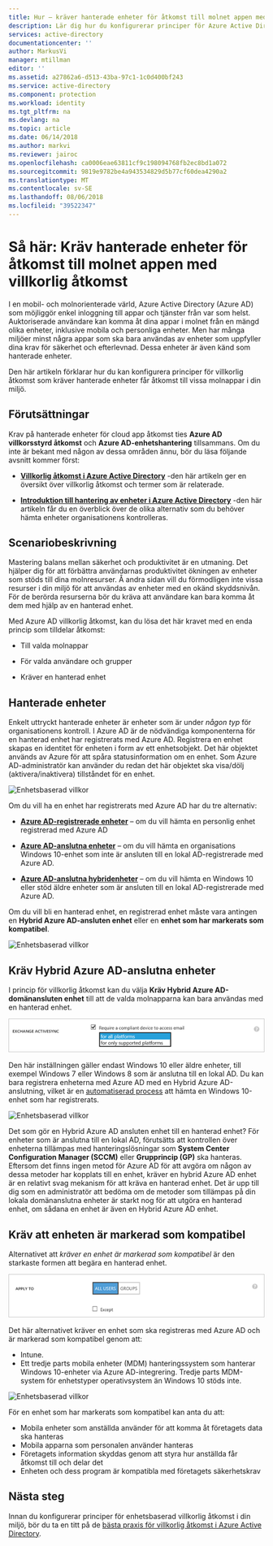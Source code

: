 ```yaml
---
title: Hur – kräver hanterade enheter för åtkomst till molnet appen med villkorlig åtkomst i Azure Active Directory | Microsoft Docs
description: Lär dig hur du konfigurerar principer för Azure Active Directory (Azure AD) enhetsbaserad villkorlig åtkomst som kräver hanterade enheter för åtkomst till appen i molnet.
services: active-directory
documentationcenter: ''
author: MarkusVi
manager: mtillman
editor: ''
ms.assetid: a27862a6-d513-43ba-97c1-1c0d400bf243
ms.service: active-directory
ms.component: protection
ms.workload: identity
ms.tgt_pltfrm: na
ms.devlang: na
ms.topic: article
ms.date: 06/14/2018
ms.author: markvi
ms.reviewer: jairoc
ms.openlocfilehash: ca0006eae63811cf9c198094768fb2ec8bd1a072
ms.sourcegitcommit: 9819e9782be4a943534829d5b77cf60dea4290a2
ms.translationtype: MT
ms.contentlocale: sv-SE
ms.lasthandoff: 08/06/2018
ms.locfileid: "39522347"
---
```

# <a name="how-to-require-managed-devices-for-cloud-app-access-with-conditional-access"></a>Så här: Kräv hanterade enheter för åtkomst till molnet appen med villkorlig åtkomst

I en mobil- och molnorienterade värld, Azure Active Directory (Azure AD) som möjliggör enkel inloggning till appar och tjänster från var som helst. Auktoriserade användare kan komma åt dina appar i molnet från en mängd olika enheter, inklusive mobila och personliga enheter. Men har många miljöer minst några appar som ska bara användas av enheter som uppfyller dina krav för säkerhet och efterlevnad. Dessa enheter är även känd som hanterade enheter. 

Den här artikeln förklarar hur du kan konfigurera principer för villkorlig åtkomst som kräver hanterade enheter får åtkomst till vissa molnappar i din miljö. 


## <a name="prerequisites"></a>Förutsättningar

Krav på hanterade enheter för cloud app åtkomst ties **Azure AD villkorsstyrd åtkomst** och **Azure AD-enhetshantering** tillsammans. Om du inte är bekant med någon av dessa områden ännu, bör du läsa följande avsnitt kommer först:

- **[Villkorlig åtkomst i Azure Active Directory](active-directory-conditional-access-azure-portal.md)**  -den här artikeln ger en översikt över villkorlig åtkomst och termer som är relaterade.

- **[Introduktion till hantering av enheter i Azure Active Directory](device-management-introduction.md)**  -den här artikeln får du en överblick över de olika alternativ som du behöver hämta enheter organisationens kontrolleras. 


## <a name="scenario-description"></a>Scenariobeskrivning

Mastering balans mellan säkerhet och produktivitet är en utmaning. Det hjälper dig för att förbättra användarnas produktivitet ökningen av enheter som stöds till dina molnresurser. Å andra sidan vill du förmodligen inte vissa resurser i din miljö för att användas av enheter med en okänd skyddsnivån. För de berörda resurserna bör du kräva att användare kan bara komma åt dem med hjälp av en hanterad enhet. 

Med Azure AD villkorlig åtkomst, kan du lösa det här kravet med en enda princip som tilldelar åtkomst:

- Till valda molnappar

- För valda användare och grupper

- Kräver en hanterad enhet


## <a name="managed-devices"></a>Hanterade enheter  

Enkelt uttryckt hanterade enheter är enheter som är under *någon typ* för organisationens kontroll. I Azure AD är de nödvändiga komponenterna för en hanterad enhet har registrerats med Azure AD. Registrera en enhet skapas en identitet för enheten i form av ett enhetsobjekt. Det här objektet används av Azure för att spåra statusinformation om en enhet. Som Azure AD-administratör kan använder du redan det här objektet ska visa/dölj (aktivera/inaktivera) tillståndet för en enhet.
  
![Enhetsbaserad villkor](./media/active-directory-conditional-access-policy-connected-applications/32.png)

Om du vill ha en enhet har registrerats med Azure AD har du tre alternativ:

- **[Azure AD-registrerade enheter](devices/overview.md#azure-ad-registered-devices)**  – om du vill hämta en personlig enhet registrerad med Azure AD

- **[Azure AD-anslutna enheter](devices/overview.md#azure-ad-joined-devices)**  – om du vill hämta en organisations Windows 10-enhet som inte är ansluten till en lokal AD-registrerade med Azure AD. 

- **[Azure AD-anslutna hybridenheter](devices/overview.md#hybrid-azure-ad-joined-devices)**  – om du vill hämta en Windows 10 eller stöd äldre enheter som är ansluten till en lokal AD-registrerade med Azure AD.

Om du vill bli en hanterad enhet, en registrerad enhet måste vara antingen en **Hybrid Azure AD-ansluten enhet** eller en **enhet som har markerats som kompatibel**.  

![Enhetsbaserad villkor](./media/active-directory-conditional-access-policy-connected-applications/47.png)

 
## <a name="require-hybrid-azure-ad-joined-devices"></a>Kräv Hybrid Azure AD-anslutna enheter

I princip för villkorlig åtkomst kan du välja **Kräv Hybrid Azure AD-domänansluten enhet** till att de valda molnapparna kan bara användas med en hanterad enhet. 

![Enhetsbaserad villkor](./media/active-directory-conditional-access-policy-connected-applications/10.png)

Den här inställningen gäller endast Windows 10 eller äldre enheter, till exempel Windows 7 eller Windows 8 som är anslutna till en lokal AD. Du kan bara registrera enheterna med Azure AD med en Hybrid Azure AD-anslutning, vilket är en [automatiserad process](device-management-hybrid-azuread-joined-devices-setup.md) att hämta en Windows 10-enhet som har registrerats. 

![Enhetsbaserad villkor](./media/active-directory-conditional-access-policy-connected-applications/45.png)

Det som gör en Hybrid Azure AD ansluten enhet till en hanterad enhet?  För enheter som är anslutna till en lokal AD, förutsätts att kontrollen över enheterna tillämpas med hanteringslösningar som **System Center Configuration Manager (SCCM)** eller **Grupprincip (GP)** ska hanteras. Eftersom det finns ingen metod för Azure AD för att avgöra om någon av dessa metoder har kopplats till en enhet, kräver en hybrid Azure AD enhet är en relativt svag mekanism för att kräva en hanterad enhet. Det är upp till dig som en administratör att bedöma om de metoder som tillämpas på din lokala domänanslutna enheter är starkt nog för att utgöra en hanterad enhet, om sådana en enhet är även en Hybrid Azure AD enhet.


## <a name="require-device-to-be-marked-as-compliant"></a>Kräv att enheten är markerad som kompatibel

Alternativet att *kräver en enhet är markerad som kompatibel* är den starkaste formen att begära en hanterad enhet.

![Enhetsbaserad villkor](./media/active-directory-conditional-access-policy-connected-applications/11.png)

Det här alternativet kräver en enhet som ska registreras med Azure AD och är markerad som kompatibel genom att:
         
- Intune.
- Ett tredje parts mobila enheter (MDM) hanteringssystem som hanterar Windows 10-enheter via Azure AD-integrering. Tredje parts MDM-system för enhetstyper operativsystem än Windows 10 stöds inte.
 
![Enhetsbaserad villkor](./media/active-directory-conditional-access-policy-connected-applications/46.png)



För en enhet som har markerats som kompatibel kan anta du att: 

- Mobila enheter som anställda använder för att komma åt företagets data ska hanteras
- Mobila apparna som personalen använder hanteras
- Företagets information skyddas genom att styra hur anställda får åtkomst till och delar det
- Enheten och dess program är kompatibla med företagets säkerhetskrav




## <a name="next-steps"></a>Nästa steg

Innan du konfigurerar principer för enhetsbaserad villkorlig åtkomst i din miljö, bör du ta en titt på de [bästa praxis för villkorlig åtkomst i Azure Active Directory](conditional-access/best-practices.md).

